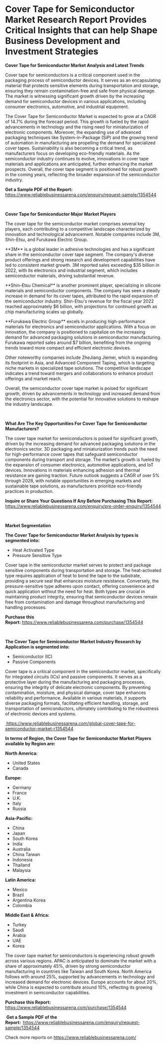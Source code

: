 <p><h1>Cover Tape for Semiconductor Market Research Report Provides Critical Insights that can help Shape Business Development and Investment Strategies</h1></p><p><strong>Cover Tape for Semiconductor Market Analysis and Latest Trends</strong></p>
<p><p>Cover tape for semiconductors is a critical component used in the packaging process of semiconductor devices. It serves as an encapsulating material that protects sensitive elements during transportation and storage, ensuring they remain contamination-free and safe from physical damage. The market is witnessing significant growth driven by the increasing demand for semiconductor devices in various applications, including consumer electronics, automotive, and industrial equipment.</p><p>The Cover Tape for Semiconductor Market is expected to grow at a CAGR of 14.7% during the forecast period. This growth is fueled by the rapid advancements in technology and the rising need for miniaturization of electronic components. Moreover, the expanding use of advanced packaging techniques like System-in-Package (SiP) and the growing trend of automation in manufacturing are propelling the demand for specialized cover tapes. Sustainability is also becoming a critical trend, as manufacturers focus on developing eco-friendly materials. As the semiconductor industry continues to evolve, innovations in cover tape materials and applications are anticipated, further enhancing the market prospects. Overall, the cover tape segment is positioned for robust growth in the coming years, reflecting the broader expansion of the semiconductor industry.</p></p>
<p><strong>Get a Sample PDF of the Report:&nbsp;</strong> <a href="https://www.reliablebusinessarena.com/enquiry/request-sample/1354544?utm_campaign=1841&utm_medium=2&utm_source=Github&utm_content=ia&utm_term=07042025&utm_id=cover-tape-for-semiconductor">https://www.reliablebusinessarena.com/enquiry/request-sample/1354544</a></p>
<p>&nbsp;</p>
<p><strong>Cover Tape for Semiconductor Major Market Players</strong></p>
<p><p>The cover tape for the semiconductor market comprises several key players, each contributing to a competitive landscape characterized by innovation and technological advancement. Notable companies include 3M, Shin-Etsu, and Furukawa Electric Group.</p><p>**3M** is a global leader in adhesive technologies and has a significant share in the semiconductor cover tape segment. The company's diverse product offerings and strong research and development capabilities have led to consistent market growth. 3M reported sales exceeding $35 billion in 2022, with its electronics and industrial segment, which includes semiconductor materials, driving substantial revenue.</p><p>**Shin-Etsu Chemical** is another prominent player, specializing in silicone materials and semiconductor components. The company has seen a steady increase in demand for its cover tapes, attributed to the rapid expansion of the semiconductor industry. Shin-Etsu's revenue for the fiscal year 2022 reached approximately $6 billion, with projections for continued growth as chip manufacturing scales up globally.</p><p>**Furukawa Electric Group** excels in producing high-performance materials for electronics and semiconductor applications. With a focus on innovation, the company is positioned to capitalize on the increasing demand for advanced packaging solutions in semiconductor manufacturing. Furukawa reported sales around $7 billion, benefiting from the ongoing trends toward more compact and efficient electronic devices.</p><p>Other noteworthy companies include ZheJiang Jiemei, which is expanding its footprint in Asia, and  Advanced Component Taping, which is targeting niche markets in specialized tape solutions. The competitive landscape indicates a trend toward mergers and collaborations to enhance product offerings and market reach.</p><p>Overall, the semiconductor cover tape market is poised for significant growth, driven by advancements in technology and increased demand from the electronics sector, with the potential for innovative solutions to reshape the industry landscape.</p></p>
<p>&nbsp;</p>
<p><strong>What Are The Key Opportunities For Cover Tape for Semiconductor Manufacturers?</strong></p>
<p><p>The cover tape market for semiconductors is poised for significant growth, driven by the increasing demand for advanced packaging solutions in the electronics sector. 3D packaging and miniaturization trends push the need for high-performance cover tapes that safeguard semiconductor components during transport and storage. The market's growth is fueled by the expansion of consumer electronics, automotive applications, and IoT devices. Innovations in materials enhancing adhesion and thermal resistance are gaining traction. Future outlook suggests a CAGR of over 5% through 2028, with notable opportunities in emerging markets and sustainable tape solutions, as manufacturers prioritize eco-friendly practices in production.</p></p>
<p><strong>Inquire or Share Your Questions If Any Before Purchasing This Report:</strong> <a href="https://www.reliablebusinessarena.com/enquiry/pre-order-enquiry/1354544?utm_campaign=1841&utm_medium=2&utm_source=Github&utm_content=ia&utm_term=07042025&utm_id=cover-tape-for-semiconductor">https://www.reliablebusinessarena.com/enquiry/pre-order-enquiry/1354544</a></p>
<p>&nbsp;</p>
<p><strong>Market Segmentation</strong></p>
<p><strong>The Cover Tape for Semiconductor Market Analysis by types is segmented into:</strong></p>
<p><ul><li>Heat Activated Type</li><li>Pressure Sensitive Type</li></ul></p>
<p><p>Cover tape in the semiconductor market serves to protect and package sensitive components during transportation and storage. The heat-activated type requires application of heat to bond the tape to the substrate, providing a secure seal that enhances moisture resistance. Conversely, the pressure-sensitive type adheres upon contact, offering convenience and quick application without the need for heat. Both types are crucial in maintaining product integrity, ensuring that semiconductor devices remain free from contamination and damage throughout manufacturing and handling processes.</p></p>
<p><strong>Purchase this Report:&nbsp;</strong><a href="https://www.reliablebusinessarena.com/purchase/1354544?utm_campaign=1841&utm_medium=2&utm_source=Github&utm_content=ia&utm_term=07042025&utm_id=cover-tape-for-semiconductor">https://www.reliablebusinessarena.com/purchase/1354544</a></p>
<p>&nbsp;</p>
<p><strong>The Cover Tape for Semiconductor Market Industry Research by Application is segmented into:</strong></p>
<p><ul><li>Semiconductor (IC)</li><li>Passive Components</li></ul></p>
<p><p>Cover tape is a critical component in the semiconductor market, specifically for integrated circuits (ICs) and passive components. It serves as a protective layer during the manufacturing and packaging processes, ensuring the integrity of delicate electronic components. By preventing contamination, moisture, and physical damage, cover tape enhances reliability and performance. Available in various materials, it supports diverse packaging formats, facilitating efficient handling, storage, and transportation of semiconductors, ultimately contributing to the robustness of electronic devices and systems.</p></p>
<p><a href="https://www.reliablebusinessarena.com/global-cover-tape-for-semiconductor-market-r1354544?utm_campaign=1841&utm_medium=2&utm_source=Github&utm_content=ia&utm_term=07042025&utm_id=cover-tape-for-semiconductor">&nbsp;https://www.reliablebusinessarena.com/global-cover-tape-for-semiconductor-market-r1354544</a></p>
<p><strong>In terms of Region, the Cover Tape for Semiconductor Market Players available by Region are:</strong></p>
<p>
    <p> <strong> North America: </strong>
        <ul>
            <li>United States</li>
            <li>Canada</li>
        </ul>
        </p> 
    <p> <strong> Europe: </strong>
        <ul>
            <li>Germany</li>
            <li>France</li>
            <li>U.K.</li>
            <li>Italy</li>
            <li>Russia</li>
        </ul>
        </p> 
    <p> <strong> Asia-Pacific: </strong>
        <ul>
            <li>China</li>
            <li>Japan</li>
            <li>South Korea</li>
            <li>India</li>
            <li>Australia</li>
            <li>China Taiwan</li>
            <li>Indonesia</li>
            <li>Thailand</li>
            <li>Malaysia</li>
        </ul>
        </p> 
    <p> <strong> Latin America: </strong>
        <ul>
            <li>Mexico</li>
            <li>Brazil</li>
            <li>Argentina Korea</li>
            <li>Colombia</li>
        </ul>
        </p> 
    <p> <strong> Middle East & Africa: </strong>
        <ul>
            <li>Turkey</li>
            <li>Saudi</li>
            <li>Arabia</li>
            <li>UAE</li>
            <li>Korea</li>
        </ul>
    </p>
    </p>
<p><p>The cover tape market for semiconductors is experiencing robust growth across various regions. APAC is anticipated to dominate the market with a share of approximately 45%, driven by strong semiconductor manufacturing in countries like Taiwan and South Korea. North America follows with around 25%, supported by advancements in technology and increased demand for electronic devices. Europe accounts for about 20%, while China is expected to contribute around 10%, reflecting its growing investment in semiconductor capabilities.</p></p>
<p><strong>Purchase this Report: </strong><a href="https://www.reliablebusinessarena.com/purchase/1354544?utm_campaign=1841&utm_medium=2&utm_source=Github&utm_content=ia&utm_term=07042025&utm_id=cover-tape-for-semiconductor">https://www.reliablebusinessarena.com/purchase/1354544</a></p>
<p>&nbsp;<strong>Get a Sample PDF of the Report:&nbsp;&nbsp;</strong><a href="https://www.reliablebusinessarena.com/enquiry/request-sample/1354544?utm_campaign=1841&utm_medium=2&utm_source=Github&utm_content=ia&utm_term=07042025&utm_id=cover-tape-for-semiconductor">https://www.reliablebusinessarena.com/enquiry/request-sample/1354544</a></p>
<p><strong></strong></p>
<p>Check more reports on <a href="https://www.reliablebusinessarena.com/?utm_campaign=1841&utm_medium=2&utm_source=Github&utm_content=ia&utm_term=07042025&utm_id=cover-tape-for-semiconductor">https://www.reliablebusinessarena.com/</a></p>